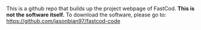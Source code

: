 This is a github repo that builds up the project webpage of FastCod. **This is not the software itself.** To download the software, please go to: https://github.com/jasonbian97/fastcod-code
